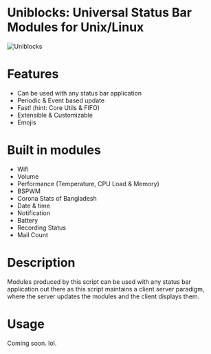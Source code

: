 # Uniblocks: Universal Status Bar Modules for Unix/Linux

![Uniblocks](https://cloud.disroot.org/s/fjQCarxJZNJj5Wz/preview)

# Features
   * Can be used with any status bar application
   * Periodic & Event based update
   * Fast! (hint: Core Utils & FIFO)
   * Extensible & Customizable
   * Emojis

# Built in modules
   * Wifi
   * Volume
   * Performance (Temperature, CPU Load & Memory)
   * BSPWM
   * Corona Stats of Bangladesh
   * Date & time
   * Notification
   * Battery
   * Recording Status
   * Mail Count

# Description
Modules produced by this script can be used with any status bar application out there as this script maintains a client server paradigm, where the server updates the modules and the client displays them.

# Usage
Coming soon. lol.

